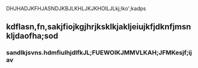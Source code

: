 DHJHADJKFHJASNDJKBJLKHLJKJKHOILJLkj;lko';kadps
## kdflasn,fn,sakjfiojkgjhrjksklkjakljeiujkfjdknfjmsnkljdaofha;sod
### sandlkjsvns.hdmfiulhjdlfkJL;FUEWOIKJMMVLKAH;JFMKesjf;ijav
